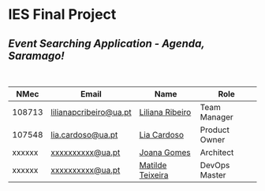 # **IES Final Project**

## *Event Searching Application - Agenda, Saramago!*
<br>

| NMec   | Email                  | Name                                             | Role          |
|--------|------------------------|--------------------------------------------------| ------------- |
| 108713 | lilianapcribeiro@ua.pt | [Liliana Ribeiro](https://github.com/lilikas11)  | Team Manager  |
| 107548 | lia.cardoso@ua.pt      | [Lia Cardoso](https://github.com/liacr301)       | Product Owner |
| xxxxxx | xxxxxxxxxx@ua.pt       | [Joana Gomes ](https://github.com/joanaagomesua) | Architect     |
| xxxxxx | xxxxxxxxxx@ua.pt       | [Matilde Teixeira](https://github.com/matildetex)| DevOps Master |

<br>



